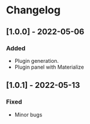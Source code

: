 # Changelog

## [1.0.0] - 2022-05-06

### Added

- Plugin generation.
- Plugin panel with Materialize

## [1.0.1] - 2022-05-13

### Fixed

- Minor bugs